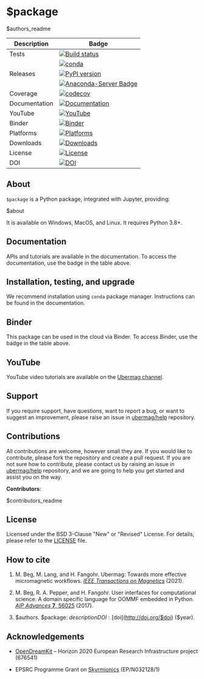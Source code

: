 # $package
$authors_readme

| Description | Badge |
| --- | --- |
| Tests | [![Build status](https://github.com/ubermag/$package/workflows/workflow/badge.svg)](https://github.com/ubermag/$package/actions?query=workflow%3Aworkflow) |
|       | [![conda](https://github.com/ubermag/$package/workflows/conda/badge.svg)](https://github.com/ubermag/$package/actions?query=workflow%3Aconda) |
| Releases | [![PyPI version](https://badge.fury.io/py/$package.svg)](https://badge.fury.io/py/$package) |
|          | [![Anaconda-Server Badge](https://anaconda.org/conda-forge/$package/badges/version.svg)](https://anaconda.org/conda-forge/$package) |
| Coverage | [![codecov](https://codecov.io/gh/ubermag/$package/branch/master/graph/badge.svg?token=hcK4fofmrL)](https://codecov.io/gh/ubermag/$package) |
| Documentation | [![Documentation](https://img.shields.io/badge/Docs-ubermag.github.io-blue)](https://ubermag.github.io/documentation/$package.html) |
| YouTube | [![YouTube](https://img.shields.io/badge/YouTube-ubermag-blue)](https://www.youtube.com/channel/UC7MSqVQSMFV42R1jAYmKGLg) |
| Binder | [![Binder](https://mybinder.org/badge_logo.svg)](https://mybinder.org/v2/gh/ubermag/$package/HEAD?urlpath=lab/tree/docs/ipynb/index.ipynb) |
| Platforms | [![Platforms](https://anaconda.org/conda-forge/$package/badges/platforms.svg)](https://anaconda.org/conda-forge/$package) |
| Downloads | [![Downloads](https://anaconda.org/conda-forge/$package/badges/downloads.svg)](https://anaconda.org/conda-forge/$package) |
| License | [![License](https://img.shields.io/badge/License-BSD%203--Clause-blue.svg)](https://opensource.org/licenses/BSD-3-Clause) |
| DOI | [![DOI](https://zenodo.org/badge/67028400.svg)](https://zenodo.org/badge/latestdoi/67028400) |

## About

`$package` is a Python package, integrated with Jupyter, providing:

$about

It is available on Windows, MacOS, and Linux. It requires Python 3.8+.

## Documentation

APIs and tutorials are available in the documentation. To access the documentation, use the badge in the table above.

## Installation, testing, and upgrade

We recommend installation using `conda` package manager. Instructions can be found in the documentation.

## Binder

This package can be used in the cloud via Binder. To access Binder, use the badge in the table above.

## YouTube

YouTube video tutorials are available on the [Ubermag channel](https://www.youtube.com/channel/UC7MSqVQSMFV42R1jAYmKGLg).

## Support

If you require support, have questions, want to report a bug, or want to suggest an improvement, please raise an issue in [ubermag/help](https://github.com/ubermag/help) repository.

## Contributions

All contributions are welcome, however small they are. If you would like to contribute, please fork the repository and create a pull request. If you are not sure how to contribute, please contact us by raising an issue in [ubermag/help](https://github.com/ubermag/help) repository, and we are going to help you get started and assist you on the way.

**Contributors**:

$contributors_readme

## License

Licensed under the BSD 3-Clause "New" or "Revised" License. For details, please refer to the [LICENSE](LICENSE) file.

## How to cite

1. M. Beg, M. Lang, and H. Fangohr. Ubermag: Towards more effective micromagnetic workflows. [*IEEE Transactions on Magnetics*](https://doi.org/10.1109/TMAG.2021.3078896) (2021).

2. M. Beg, R. A. Pepper, and H. Fangohr. User interfaces for computational science: A domain specific language for OOMMF embedded in Python. [*AIP Advances* **7**, 56025](http://aip.scitation.org/doi/10.1063/1.4977225) (2017).

3. $authors. $package: $description DOI: [$doi](http://doi.org/$doi) ($year).

## Acknowledgements

- [OpenDreamKit](http://opendreamkit.org/) – Horizon 2020 European Research Infrastructure project (676541)

- EPSRC Programme Grant on [Skyrmionics](http://www.skyrmions.ac.uk) (EP/N032128/1)
